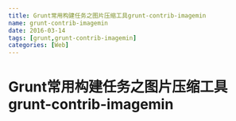 ```yaml
---
title: Grunt常用构建任务之图片压缩工具grunt-contrib-imagemin
name: grunt-contrib-imagemin
date: 2016-03-14
tags: [grunt,grunt-contrib-imagemin]
categories: [Web]
---
```


# Grunt常用构建任务之图片压缩工具grunt-contrib-imagemin